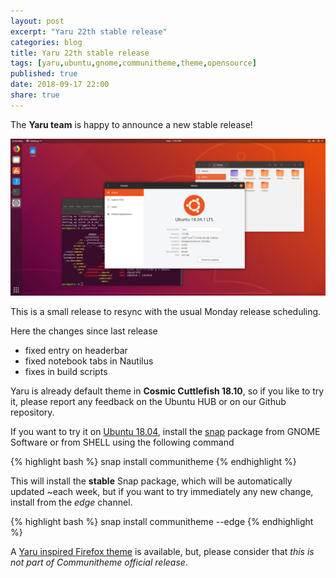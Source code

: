 ```yaml
---
layout: post
excerpt: "Yaru 22th stable release"
categories: blog
title: Yaru 22th stable release
tags: [yaru,ubuntu,gnome,communitheme,theme,opensource]
published: true
date: 2018-09-17 22:00
share: true
---
```


The **Yaru team** is happy to announce a new stable release!

![yaru-release-pic](/images/ubuntu-yaru.png)

This is a small release to resync with the usual Monday release scheduling.

Here the changes since last release

- fixed entry on headerbar
- fixed notebook tabs in Nautilus
- fixes in build scripts

Yaru is already default theme in **Cosmic Cuttlefish 18.10**, so if you like to try it, please report any feedback on the Ubuntu HUB or on our Github repository.

If you want to try it on [Ubuntu 18.04](https://www.ubuntu.com/download/desktop), install the [snap](https://snapcraft.io/communitheme) package from GNOME Software or from SHELL using the following command

{% highlight bash %}
snap install communitheme
{% endhighlight %}

This will install the **stable** Snap package, which will be automatically updated ~each week, but if you want to try immediately any new change, install from the *edge* channel.

{% highlight bash %}
snap install communitheme --edge
{% endhighlight %}


A [Yaru inspired Firefox theme](https://color.firefox.com/?theme=XQAAAALtAAAAAAAAAABBKYhm849SCiazH1KEGccwS-xNVAWBveAusLC2VAlvlSjJ6UJSeqAgCYbdwa_-rV70IROd68eEot6ey6DBD6clRBXp1e7Wbm3jkhhZsTB6iGtxUNA9rD_f7WkYu4v4RFB_XR74DFyPAFWYVQkUMNbL2Mo2sQa9jDMc35kqQOoJm4_aT6Dkc9xrEV6O_-5hkDwOlMzIcFLFRtRxRaGEyH-y4Be72Vgc9j_f_vkOgA) is available, but, please consider that *this is not part of Communitheme official release*.
